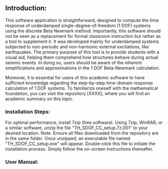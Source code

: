 ## Introduction:
This software application is straightforward, designed to compute the time response of underdamped single-degree-of-freedom (1 DOF) systems using the discrete Beta Newmark method. Importantly, this software should not be seen as a replacement for formal classroom instruction but rather as a tool to supplement it. It was developed mainly for underdamped systems subjected to non-periodic and non-harmonic external excitations, like earthquakes. The primary purpose of this tool is to provide students with a visual aid, helping them comprehend how structures behave during actual seismic events. In doing so, users should be aware of the inherent simplifications and approximations in the 1 DOF Beta-Newmark calculation.

Moreover, it is essential for users of this academic software to have sufficient knowledge regarding the step-by-step time-domain response calculation of 1 DOF systems. To familiarize oneself with the mathematical foundation, you can visit the repository [XXXX], where you will find an academic summary on this topic.

### Installation Steps:
For optimal performance, install 7zip (free software).
Using 7zip, WinRAR, or a similar software, unzip the file "TH_SDOF_CC_setup.7z.001" to your desired location.
Note: Ensure all files downloaded from the repository are in the same folder.
Once unzipped, an executable file named "TH_SDOF_CC_setup.exe" will appear. Double-click this file to initiate the installation process. Simply follow the on-screen instructions thereafter.

### User Manual:
